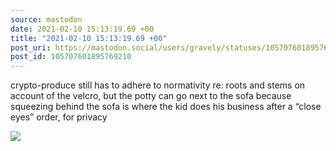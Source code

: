 ```yaml
---
source: mastodon
date: 2021-02-10 15:13:19.69 +00
title: "2021-02-10 15:13:19.69 +00"
post_uri: https://mastodon.social/users/gravely/statuses/105707601895769210
post_id: 105707601895769210
---
```

crypto-produce still has to adhere to normativity re: roots and stems on account of the velcro, but the potty can go next to the sofa because squeezing behind the sofa is where the kid does his business after a “close eyes” order, for privacy


![](/images/105707601861865193.jpg)

